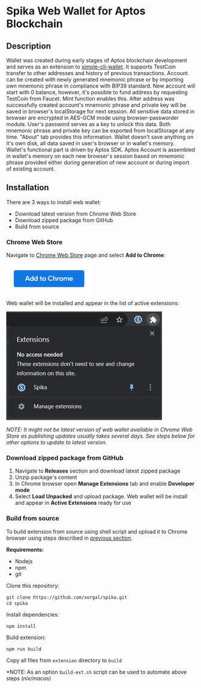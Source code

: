 # Spika Web Wallet for Aptos Blockchain

## **Description**

Wallet was created during early stages of Aptos blockchain development and serves as an extension to [simple-cli-wallet](https://github.com/xorgal/simple-cli-wallet). It supports TestCoin transfer to other addresses and history of previous transactions. Account can be created with newly generated mnemonic phrase or by importing own mnemonic phrase in compliance with BIP39 standard. New account will start with 0 balance, however, it's possible to fund address by requesting TestCoin from Faucet. Mint function enables this. After address was successfully created account's mnemonic phrase and private key will be saved in browser's localStorage for next session. All sensitive data stored in browser are encrypted in AES-GCM mode using browser-passworder module. User's password serves as a key to unlock this data. Both mnemonic phrase and private key can be exported from localStorage at any time. "About" tab provides this information. Wallet doesn't save anything on it's own disk, all data saved in user's browser or in wallet's memory. Wallet's functional part is driven by Aptos SDK. Aptos Account is assembled in wallet's memory on each new browser's session based on mnemonic phrase provided either during generation of new account or during import of existing account.

## **Installation**
There are 3 ways to install web wallet:
- Download latest version from Chrome Web Store
- Download zipped package from GitHub
- Build from source

### **Chrome Web Store**
Navigate to [Chrome Web Store](https://chrome.google.com/webstore/detail/spika/fadkojdgchhfkdkklllhcphknohbmjmb) page and select **Add to Chrome**:

![Add To Chrome](./assets/add_to_chrome.png)

Web wallet will be installed and appear in the list of active extensions:

![Extension](./assets/extension.png)

*NOTE: It might not be latest version of web wallet available in Chrome Web Store as publishing updates usually takes several days. See steps below for other options to update to latest version.*

### **Download zipped package from GitHub**
1. Navigate to **Releases** section and download latest zipped package
2. Unzip package's content
2. In Chrome browser open **Manage Extensions** tab and enable **Developer mode**
3. Select **Load Unpacked** and upload package. Web wallet will be install and appear in **Active Extensions** ready for use

### **Build from source**
To build extension from source using shell script and upload it to Chrome browser using steps described in [previous section](#download-zipped-package-from-github).

**Requirements:**
- Nodejs
- npm
- git

Clone this repository:
```shell
git clone https://github.com/xorgal/spika.git
cd spika
```
Install dependencies:
```
npm install
```
Build extension:
```
npm run build
```
Copy all files from `extension` directory to `build`

*NOTE: As an option `build-ext.sh` script can be used to automate above steps (*nix/macos)*